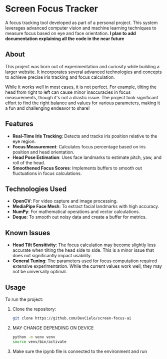# Screen Focus Tracker

A focus tracking tool developed as part of a personal project. This system leverages advanced computer vision and machine learning techniques to measure focus based on eye and face orientation.
**I plan to add documentation explaining all the code in the near future**

## About

This project was born out of experimentation and curiosity while building a larger website. It incorporates several advanced technologies and concepts to achieve precise iris tracking and focus calculation. 

While it works well in most cases, it is not perfect. For example, tilting the head from right to left can cause minor inaccuracies in focus measurements, though it's not a drastic issue. The project took significant effort to find the right balance and values for various parameters, making it a fun and challenging endeavor to share!

## Features

- **Real-Time Iris Tracking**: Detects and tracks iris position relative to the eye region.
- **Focus Measurement**: Calculates focus percentage based on iris position and head orientation.
- **Head Pose Estimation**: Uses face landmarks to estimate pitch, yaw, and roll of the head.
- **Smoothened Focus Scores**: Implements buffers to smooth out fluctuations in focus calculations.

## Technologies Used

- **OpenCV**: For video capture and image processing.
- **MediaPipe Face Mesh**: To extract facial landmarks with high accuracy.
- **NumPy**: For mathematical operations and vector calculations.
- **Deque**: To smooth out noisy data and create a buffer for metrics.

## Known Issues

- **Head Tilt Sensitivity**: The focus calculation may become slightly less accurate when tilting the head side to side. This is a minor issue that does not significantly impact usability.
- **General Tuning**: The parameters used for focus computation required extensive experimentation. While the current values work well, they may not be universally optimal.

## Usage

To run the project:

1. Clone the repository:
   ```bash
   git clone https://github.com/DevCielo/screen-focus-ai
2. MAY CHANGE DEPENDING ON DEVICE
   ```bash 
   python -m venv venv
   source venv/bin/activate
3. Make sure the ipynb file is connected to the environment and run
  
